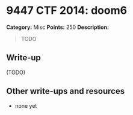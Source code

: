 # 9447 CTF 2014: doom6

**Category:** Misc
**Points:** 250
**Description:**

> TODO

## Write-up

(TODO)

## Other write-ups and resources

* none yet

